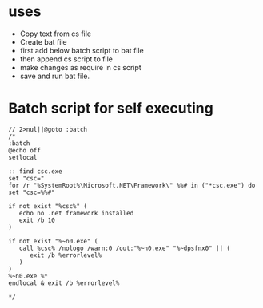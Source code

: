 
# uses 
- Copy text from cs file
- Create bat file
- first add below batch script to bat file
- then append cs script to file 
- make changes as require in cs script
- save and run bat file.

# Batch script for self executing

```
// 2>nul||@goto :batch
/*
:batch
@echo off
setlocal

:: find csc.exe
set "csc="
for /r "%SystemRoot%\Microsoft.NET\Framework\" %%# in ("*csc.exe") do  set "csc=%%#"

if not exist "%csc%" (
   echo no .net framework installed
   exit /b 10
)

if not exist "%~n0.exe" (
   call %csc% /nologo /warn:0 /out:"%~n0.exe" "%~dpsfnx0" || (
      exit /b %errorlevel% 
   )
)
%~n0.exe %*
endlocal & exit /b %errorlevel%

*/
``` 
